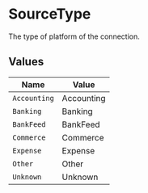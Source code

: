 # SourceType

The type of platform of the connection.


## Values

| Name         | Value        |
| ------------ | ------------ |
| `Accounting` | Accounting   |
| `Banking`    | Banking      |
| `BankFeed`   | BankFeed     |
| `Commerce`   | Commerce     |
| `Expense`    | Expense      |
| `Other`      | Other        |
| `Unknown`    | Unknown      |